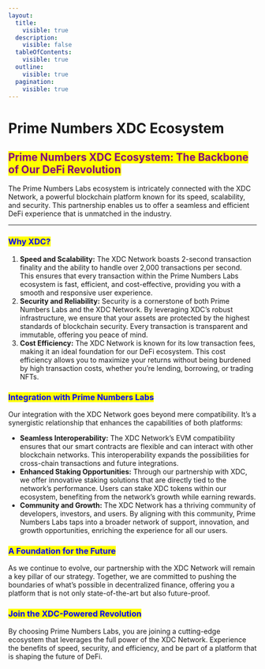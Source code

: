 ```yaml
---
layout:
  title:
    visible: true
  description:
    visible: false
  tableOfContents:
    visible: true
  outline:
    visible: true
  pagination:
    visible: true
---
```


# Prime Numbers XDC Ecosystem

## <mark style="color:purple;">Prime Numbers XDC Ecosystem: The Backbone of Our DeFi Revolution</mark>

The Prime Numbers Labs ecosystem is intricately connected with the XDC Network, a powerful blockchain platform known for its speed, scalability, and security. This partnership enables us to offer a seamless and efficient DeFi experience that is unmatched in the industry.

***

### <mark style="color:blue;">Why XDC?</mark>

1. **Speed and Scalability:** The XDC Network boasts 2-second transaction finality and the ability to handle over 2,000 transactions per second. This ensures that every transaction within the Prime Numbers Labs ecosystem is fast, efficient, and cost-effective, providing you with a smooth and responsive user experience.
2. **Security and Reliability:** Security is a cornerstone of both Prime Numbers Labs and the XDC Network. By leveraging XDC’s robust infrastructure, we ensure that your assets are protected by the highest standards of blockchain security. Every transaction is transparent and immutable, offering you peace of mind.
3. **Cost Efficiency:** The XDC Network is known for its low transaction fees, making it an ideal foundation for our DeFi ecosystem. This cost efficiency allows you to maximize your returns without being burdened by high transaction costs, whether you’re lending, borrowing, or trading NFTs.

### <mark style="color:blue;">Integration with Prime Numbers Labs</mark>

Our integration with the XDC Network goes beyond mere compatibility. It’s a synergistic relationship that enhances the capabilities of both platforms:

* **Seamless Interoperability:** The XDC Network’s EVM compatibility ensures that our smart contracts are flexible and can interact with other blockchain networks. This interoperability expands the possibilities for cross-chain transactions and future integrations.
* **Enhanced Staking Opportunities:** Through our partnership with XDC, we offer innovative staking solutions that are directly tied to the network’s performance. Users can stake XDC tokens within our ecosystem, benefiting from the network’s growth while earning rewards.
* **Community and Growth:** The XDC Network has a thriving community of developers, investors, and users. By aligning with this community, Prime Numbers Labs taps into a broader network of support, innovation, and growth opportunities, enriching the experience for all our users.

### <mark style="color:blue;">A Foundation for the Future</mark>

As we continue to evolve, our partnership with the XDC Network will remain a key pillar of our strategy. Together, we are committed to pushing the boundaries of what’s possible in decentralized finance, offering you a platform that is not only state-of-the-art but also future-proof.

### <mark style="color:blue;">Join the XDC-Powered Revolution</mark>

By choosing Prime Numbers Labs, you are joining a cutting-edge ecosystem that leverages the full power of the XDC Network. Experience the benefits of speed, security, and efficiency, and be part of a platform that is shaping the future of DeFi.
